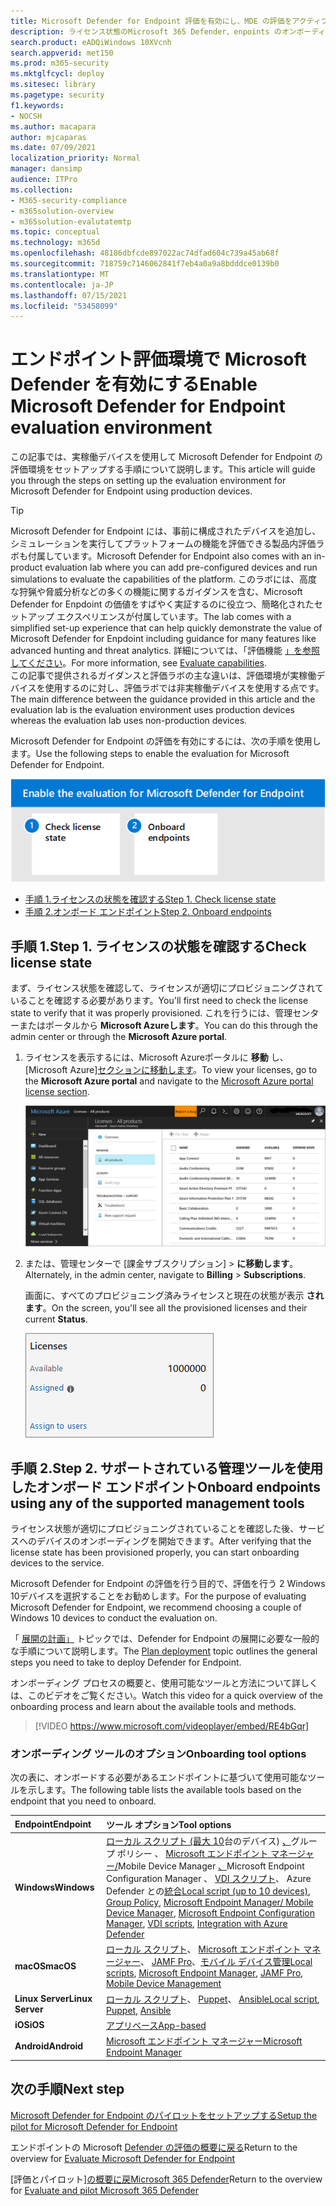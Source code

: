 ```yaml
---
title: Microsoft Defender for Endpoint 評価を有効にし、MDE の評価をアクティブ化する
description: ライセンス状態のMicrosoft 365 Defender、enpoints のオンボーディングなど、テストラボまたはパイロット環境を有効にする
search.product: eADQiWindows 10XVcnh
search.appverid: met150
ms.prod: m365-security
ms.mktglfcycl: deploy
ms.sitesec: library
ms.pagetype: security
f1.keywords:
- NOCSH
ms.author: macapara
author: mjcaparas
ms.date: 07/09/2021
localization_priority: Normal
manager: dansimp
audience: ITPro
ms.collection:
- M365-security-compliance
- m365solution-overview
- m365solution-evalutatemtp
ms.topic: conceptual
ms.technology: m365d
ms.openlocfilehash: 48186dbfcde897022ac74dfad604c739a45ab68f
ms.sourcegitcommit: 718759c7146062841f7eb4a0a9a8bdddce0139b0
ms.translationtype: MT
ms.contentlocale: ja-JP
ms.lasthandoff: 07/15/2021
ms.locfileid: "53458099"
---
```

# <a name="enable-microsoft-defender-for-endpoint-evaluation-environment"></a><span data-ttu-id="1283e-103">エンドポイント評価環境で Microsoft Defender を有効にする</span><span class="sxs-lookup"><span data-stu-id="1283e-103">Enable Microsoft Defender for Endpoint evaluation environment</span></span>


<span data-ttu-id="1283e-104">この記事では、実稼働デバイスを使用して Microsoft Defender for Endpoint の評価環境をセットアップする手順について説明します。</span><span class="sxs-lookup"><span data-stu-id="1283e-104">This article will guide you through the steps on setting up the evaluation environment for Microsoft Defender for Endpoint using production devices.</span></span> 


>[!TIP]
><span data-ttu-id="1283e-105">Microsoft Defender for Endpoint には、事前に構成されたデバイスを追加し、シミュレーションを実行してプラットフォームの機能を評価できる製品内評価ラボも付属しています。</span><span class="sxs-lookup"><span data-stu-id="1283e-105">Microsoft Defender for Endpoint also comes with an in-product evaluation lab where you can add pre-configured devices and run simulations to evaluate the capabilities of the platform.</span></span> <span data-ttu-id="1283e-106">このラボには、高度な狩猟や脅威分析などの多くの機能に関するガイダンスを含む、Microsoft Defender for Enpdoint の価値をすばやく実証するのに役立つ、簡略化されたセットアップ エクスペリエンスが付属しています。</span><span class="sxs-lookup"><span data-stu-id="1283e-106">The lab comes with a simplified set-up experience that can help quickly demonstrate the value of Microsoft Defender for Enpdoint including guidance for many features like advanced hunting and threat analytics.</span></span> <span data-ttu-id="1283e-107">詳細については、「評価機能 [」を参照してください](/defender-endpoint/evaluation-lab.md)。</span><span class="sxs-lookup"><span data-stu-id="1283e-107">For more information, see [Evaluate capabilities](/defender-endpoint/evaluation-lab.md).</span></span> <br> <span data-ttu-id="1283e-108">この記事で提供されるガイダンスと評価ラボの主な違いは、評価環境が実稼働デバイスを使用するのに対し、評価ラボでは非実稼働デバイスを使用する点です。</span><span class="sxs-lookup"><span data-stu-id="1283e-108">The main difference between the guidance provided in this article and the evaluation lab is the evaluation environment uses production devices whereas the evaluation lab uses non-production devices.</span></span> 

<span data-ttu-id="1283e-109">Microsoft Defender for Endpoint の評価を有効にするには、次の手順を使用します。</span><span class="sxs-lookup"><span data-stu-id="1283e-109">Use the following steps to enable the evaluation for Microsoft Defender for Endpoint.</span></span>

![Microsoft Defender 評価環境で Microsoft Defender for Endpoint を有効にする手順](../../media/defender/m365-defender-endpoint-eval-enable-steps.png)

- [<span data-ttu-id="1283e-111">手順 1.ライセンスの状態を確認する</span><span class="sxs-lookup"><span data-stu-id="1283e-111">Step 1. Check license state</span></span>](#step-1-check-license-state)
- [<span data-ttu-id="1283e-112">手順 2.オンボード エンドポイント</span><span class="sxs-lookup"><span data-stu-id="1283e-112">Step 2. Onboard endpoints</span></span>](#step-2-onboard-endpoints-using-any-of-the-supported-management-tools)


## <a name="step-1-check-license-state"></a><span data-ttu-id="1283e-113">手順 1.</span><span class="sxs-lookup"><span data-stu-id="1283e-113">Step 1.</span></span> <span data-ttu-id="1283e-114">ライセンスの状態を確認する</span><span class="sxs-lookup"><span data-stu-id="1283e-114">Check license state</span></span>

<span data-ttu-id="1283e-115">まず、ライセンス状態を確認して、ライセンスが適切にプロビジョニングされていることを確認する必要があります。</span><span class="sxs-lookup"><span data-stu-id="1283e-115">You'll first need to check the license state to verify that it was properly provisioned.</span></span> <span data-ttu-id="1283e-116">これを行うには、管理センターまたはポータルから **Microsoft Azureします**。</span><span class="sxs-lookup"><span data-stu-id="1283e-116">You can do this through the admin center or through the **Microsoft Azure portal**.</span></span>


1. <span data-ttu-id="1283e-117">ライセンスを表示するには、Microsoft Azureポータルに **移動** し、[Microsoft Azure][セクションに移動します](https://portal.azure.com/#blade/Microsoft_AAD_IAM/LicensesMenuBlade/Products)。</span><span class="sxs-lookup"><span data-stu-id="1283e-117">To view your licenses, go to the **Microsoft Azure portal** and navigate to the [Microsoft Azure portal license section](https://portal.azure.com/#blade/Microsoft_AAD_IAM/LicensesMenuBlade/Products).</span></span>

   ![[Azure ライセンス] ページのイメージ](../../media/defender/atp-licensing-azure-portal.png)

1. <span data-ttu-id="1283e-119">または、管理センターで [課金サブスクリプション]   >  **に移動します**。</span><span class="sxs-lookup"><span data-stu-id="1283e-119">Alternately, in the admin center, navigate to **Billing** > **Subscriptions**.</span></span>

    <span data-ttu-id="1283e-120">画面に、すべてのプロビジョニング済みライセンスと現在の状態が表示 **されます**。</span><span class="sxs-lookup"><span data-stu-id="1283e-120">On the screen, you'll see all the provisioned licenses and their current **Status**.</span></span>

    ![課金ライセンスのイメージ](../../media/defender/atp-billing-subscriptions.png)

## <a name="step-2-onboard-endpoints-using-any-of-the-supported-management-tools"></a><span data-ttu-id="1283e-122">手順 2.</span><span class="sxs-lookup"><span data-stu-id="1283e-122">Step 2.</span></span> <span data-ttu-id="1283e-123">サポートされている管理ツールを使用したオンボード エンドポイント</span><span class="sxs-lookup"><span data-stu-id="1283e-123">Onboard endpoints using any of the supported management tools</span></span>

<span data-ttu-id="1283e-124">ライセンス状態が適切にプロビジョニングされていることを確認した後、サービスへのデバイスのオンボーディングを開始できます。</span><span class="sxs-lookup"><span data-stu-id="1283e-124">After verifying that the license state has been provisioned properly, you can start onboarding devices to the service.</span></span> 

<span data-ttu-id="1283e-125">Microsoft Defender for Endpoint の評価を行う目的で、評価を行う 2 Windows 10デバイスを選択することをお勧めします。</span><span class="sxs-lookup"><span data-stu-id="1283e-125">For the purpose of evaluating Microsoft Defender for Endpoint, we recommend choosing a couple of Windows 10 devices to conduct the evaluation on.</span></span> 

<span data-ttu-id="1283e-126">「 [展開の計画」](../defender-endpoint/deployment-strategy.md) トピックでは、Defender for Endpoint の展開に必要な一般的な手順について説明します。</span><span class="sxs-lookup"><span data-stu-id="1283e-126">The [Plan deployment](../defender-endpoint/deployment-strategy.md) topic outlines the general steps you need to take to deploy Defender for Endpoint.</span></span>  

<span data-ttu-id="1283e-127">オンボーディング プロセスの概要と、使用可能なツールと方法について詳しくは、このビデオをご覧ください。</span><span class="sxs-lookup"><span data-stu-id="1283e-127">Watch this video for a quick overview of the onboarding process and learn about the available tools and methods.</span></span>

> [!VIDEO https://www.microsoft.com/videoplayer/embed/RE4bGqr]

### <a name="onboarding-tool-options"></a><span data-ttu-id="1283e-128">オンボーディング ツールのオプション</span><span class="sxs-lookup"><span data-stu-id="1283e-128">Onboarding tool options</span></span>

<span data-ttu-id="1283e-129">次の表に、オンボードする必要があるエンドポイントに基づいて使用可能なツールを示します。</span><span class="sxs-lookup"><span data-stu-id="1283e-129">The following table lists the available tools based on the endpoint that you need to onboard.</span></span>

<span data-ttu-id="1283e-130">Endpoint</span><span class="sxs-lookup"><span data-stu-id="1283e-130">Endpoint</span></span> | <span data-ttu-id="1283e-131">ツール オプション</span><span class="sxs-lookup"><span data-stu-id="1283e-131">Tool options</span></span>
:---|:---
<span data-ttu-id="1283e-132">**Windows**</span><span class="sxs-lookup"><span data-stu-id="1283e-132">**Windows**</span></span> | <span data-ttu-id="1283e-133">[ローカル スクリプト (最大 10](../defender-endpoint/configure-endpoints-script.md)台のデバイス) [、](../defender-endpoint/configure-endpoints-gp.md)グループ ポリシー 、 [Microsoft エンドポイント マネージャー/](../defender-endpoint/configure-endpoints-mdm.md)Mobile Device Manager [、](../defender-endpoint/configure-endpoints-sccm.md)Microsoft Endpoint Configuration Manager 、 [VDI スクリプト](../defender-endpoint/configure-endpoints-vdi.md)、 Azure Defender との[統合](../defender-endpoint/configure-server-endpoints.md#integration-with-azure-defender)</span><span class="sxs-lookup"><span data-stu-id="1283e-133">[Local script (up to 10 devices)](../defender-endpoint/configure-endpoints-script.md),  [Group Policy](../defender-endpoint/configure-endpoints-gp.md),  [Microsoft Endpoint Manager/ Mobile Device Manager](../defender-endpoint/configure-endpoints-mdm.md),  [Microsoft Endpoint Configuration Manager](../defender-endpoint/configure-endpoints-sccm.md),  [VDI scripts](../defender-endpoint/configure-endpoints-vdi.md),  [Integration with Azure Defender](../defender-endpoint/configure-server-endpoints.md#integration-with-azure-defender)</span></span>
<span data-ttu-id="1283e-134">**macOS**</span><span class="sxs-lookup"><span data-stu-id="1283e-134">**macOS**</span></span> | <span data-ttu-id="1283e-135">[ローカル スクリプト](../defender-endpoint/mac-install-manually.md)、 [Microsoft エンドポイント マネージャー](../defender-endpoint/mac-install-with-intune.md)、 [JAMF Pro](../defender-endpoint/mac-install-with-jamf.md)、[モバイル デバイス管理](../defender-endpoint/mac-install-with-other-mdm.md)</span><span class="sxs-lookup"><span data-stu-id="1283e-135">[Local scripts](../defender-endpoint/mac-install-manually.md),  [Microsoft Endpoint Manager](../defender-endpoint/mac-install-with-intune.md),  [JAMF Pro](../defender-endpoint/mac-install-with-jamf.md),  [Mobile Device Management](../defender-endpoint/mac-install-with-other-mdm.md)</span></span>
<span data-ttu-id="1283e-136">**Linux Server**</span><span class="sxs-lookup"><span data-stu-id="1283e-136">**Linux Server**</span></span> | <span data-ttu-id="1283e-137">[ローカル スクリプト](../defender-endpoint/linux-install-manually.md)、  [Puppet](../defender-endpoint/linux-install-with-puppet.md)、  [Ansible](../defender-endpoint/linux-install-with-ansible.md)</span><span class="sxs-lookup"><span data-stu-id="1283e-137">[Local script](../defender-endpoint/linux-install-manually.md),  [Puppet](../defender-endpoint/linux-install-with-puppet.md),  [Ansible](../defender-endpoint/linux-install-with-ansible.md)</span></span>
<span data-ttu-id="1283e-138">**iOS**</span><span class="sxs-lookup"><span data-stu-id="1283e-138">**iOS**</span></span> | [<span data-ttu-id="1283e-139">アプリベース</span><span class="sxs-lookup"><span data-stu-id="1283e-139">App-based</span></span>](../defender-endpoint/ios-install.md)
<span data-ttu-id="1283e-140">**Android**</span><span class="sxs-lookup"><span data-stu-id="1283e-140">**Android**</span></span> | [<span data-ttu-id="1283e-141">Microsoft エンドポイント マネージャー</span><span class="sxs-lookup"><span data-stu-id="1283e-141">Microsoft Endpoint Manager</span></span>](../defender-endpoint/android-intune.md)



## <a name="next-step"></a><span data-ttu-id="1283e-142">次の手順</span><span class="sxs-lookup"><span data-stu-id="1283e-142">Next step</span></span>
[<span data-ttu-id="1283e-143">Microsoft Defender for Endpoint のパイロットをセットアップする</span><span class="sxs-lookup"><span data-stu-id="1283e-143">Setup the pilot for Microsoft Defender for Endpoint</span></span>](eval-defender-endpoint-pilot.md)
 
<span data-ttu-id="1283e-144">エンドポイントの Microsoft [Defender の評価の概要に戻る](eval-defender-endpoint-overview.md)</span><span class="sxs-lookup"><span data-stu-id="1283e-144">Return to the overview for [Evaluate Microsoft Defender for Endpoint](eval-defender-endpoint-overview.md)</span></span>

<span data-ttu-id="1283e-145">[評価とパイロット][の概要に戻Microsoft 365 Defender](eval-overview.md)</span><span class="sxs-lookup"><span data-stu-id="1283e-145">Return to the overview for [Evaluate and pilot Microsoft 365 Defender](eval-overview.md)</span></span>